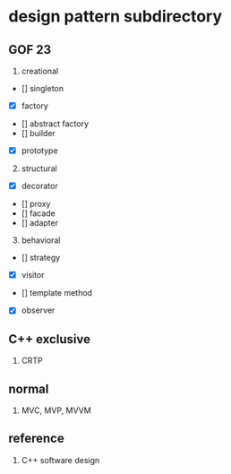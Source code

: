 # design pattern subdirectory

## GOF 23

1. creational

- [] singleton
- [x] factory
- [] abstract factory
- [] builder
- [x] prototype

2. structural

- [x] decorator
- [] proxy
- [] facade
- [] adapter

3. behavioral

- [] strategy
- [x] visitor
- [] template method
- [x] observer

## C++ exclusive

1. CRTP

## normal

1. MVC, MVP, MVVM

## reference

1. C++ software design
